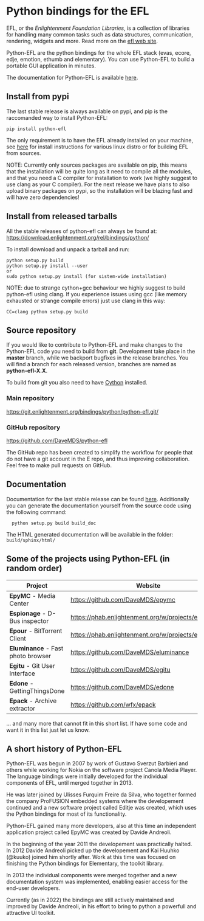 # Python bindings for the EFL

EFL, or the *Enlightenment Foundation Libraries*, is a collection of libraries for handling many common tasks such as data structures, communication, rendering, widgets and more. Read more on the [efl web site](https://www.enlightenment.org/about-efl).

Python-EFL are the python bindings for the whole EFL stack (evas, ecore, edje, emotion, ethumb and elementary). You can use Python-EFL to build a portable GUI application in minutes.

The documentation for Python-EFL is available [here](https://docs.enlightenment.org/python-efl/current/).

## Install from pypi

The last stable release is always available on pypi, and pip is the raccomanded way to install Python-EFL:
```
pip install python-efl
```
The only requirement is to have the EFL already installed on your machine, see [here](https://www.enlightenment.org/docs/distros/start) for install instructions for various linux distro or for building EFL from sources.

NOTE: Currently only sources packages are available on pip, this means that the installation will be quite long as it need to compile all the modules, and that you need a C compiler for installation to work (we highly suggest to use clang as your C compiler). For the next release we have plans to also upload binary packages on pypi, so the installation will be blazing fast and will have zero dependencies!


## Install from released tarballs

All the stable releases of python-efl can always be found at:
https://download.enlightenment.org/rel/bindings/python/

To install download and unpack a tarball and run:
```
python setup.py build
python setup.py install --user
or
sudo python setup.py install (for sistem-wide installation)
```

NOTE: due to strange cython+gcc behaviour we highly suggest to build python-efl using clang. If you experience issues using gcc (like memory exhausted or strange compile errors) just use clang in this way:

```
CC=clang python setup.py build
```

## Source repository

If you would like to contribute to Python-EFL and make changes to the Python-EFL code you need to build from **git**. Development take place in the **master** branch, while we backport bugfixes in the release branches. You will find a branch for each released version, branches are named as **python-efl-X.X**.

To build from git you also need to have [Cython](https://cython.org/) installed.

### Main repository
https://git.enlightenment.org/bindings/python/python-efl.git/

### GitHub repository
https://github.com/DaveMDS/python-efl

The GitHub repo has been created to simplify the workflow for people that do
not have a git account in the E repo, and thus improving collaboration. 
Feel free to make pull requests on GitHub.


## Documentation

Documentation for the last stable release can be found [here](https://docs.enlightenment.org/python-efl/current/).
Additionally you can generate the documentation yourself from the source code using the following command:
```
  python setup.py build build_doc
```
The HTML generated documentation will be available in the folder: `build/sphinx/html/`

## Some of the projects using Python-EFL (in random order)

| **Project** | **Website** |
| -- | -- |
| **EpyMC** - Media Center | https://github.com/DaveMDS/epymc |
| **Espionage** - D-Bus inspector | https://phab.enlightenment.org/w/projects/espionage/ |
| **Epour** - BitTorrent Client | https://phab.enlightenment.org/w/projects/epour/ |
| **Eluminance** - Fast photo browser | https://github.com/DaveMDS/eluminance |
| **Egitu** - Git User Interface | https://github.com/DaveMDS/egitu |
| **Edone** - GettingThingsDone  | https://github.com/DaveMDS/edone |
| **Epack** - Archive extractor | https://github.com/wfx/epack |

... and many more that cannot fit in this short list. If have some code and want it in this list just let us know.

## A short history of Python-EFL

Python-EFL was begun in 2007 by work of Gustavo Sverzut Barbieri and others while working for Nokia on the software project Canola Media Player. The language bindings were initially developed for the individual components of EFL, until merged together in 2013.

He was later joined by Ulisses Furquim Freire da Silva, who together formed the company ProFUSION embedded systems where the developement continued and a new software project called Editje was created, which uses the Python bindings for most of its functionality.

Python-EFL gained many more developers, also at this time an independent application project called EpyMC was created by Davide Andreoli.

In the beginning of the year 2011 the developement was practically halted. In 2012 Davide Andreoli picked up the developement and Kai Huuhko (@kuuko) joined him shortly after. Work at this time was focused on finishing the Python bindings for Elementary, the toolkit library.

In 2013 the individual components were merged together and a new documentation system was implemented, enabling easier access for the end-user developers.

Currently (as in 2022) the bindings are still actively maintained and improved by Davide Andreoli, in his effort to bring to python a powerfull and attractive UI toolkit.
